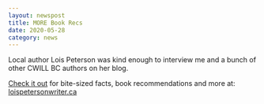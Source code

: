 ```yaml
---
layout: newspost
title: MORE Book Recs
date: 2020-05-28
category: news
---
```


Local author Lois Peterson was kind enough to interview me and a bunch of other CWILL BC authors on her blog.

[Check it out](http://loispetersonwriter.ca/2020/05/27/author-qa-k-a-wiggins-2/) for bite-sized facts, book recommendations and more at: [loispetersonwriter.ca](http://loispetersonwriter.ca/2020/05/27/author-qa-k-a-wiggins-2/)
